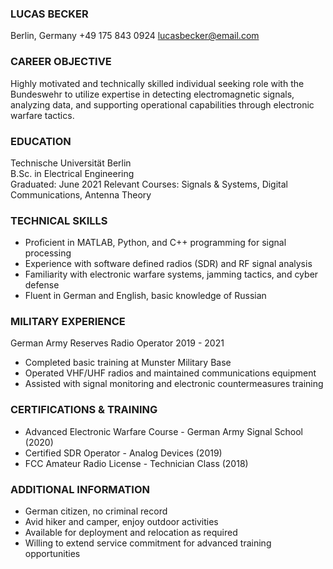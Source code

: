 
### LUCAS BECKER

Berlin, Germany +49 175 843 0924 [lucasbecker@email.com](mailto:lucasbecker@email.com)

### CAREER OBJECTIVE

Highly motivated and technically skilled individual seeking role with the Bundeswehr to utilize expertise in detecting electromagnetic signals, analyzing data, and supporting operational capabilities through electronic warfare tactics.

### EDUCATION

Technische Universität Berlin  
B.Sc. in Electrical Engineering  
Graduated: June 2021 Relevant Courses: Signals & Systems, Digital Communications, Antenna Theory

### TECHNICAL SKILLS

-   Proficient in MATLAB, Python, and C++ programming for signal processing
-   Experience with software defined radios (SDR) and RF signal analysis
-   Familiarity with electronic warfare systems, jamming tactics, and cyber defense
-   Fluent in German and English, basic knowledge of Russian

### MILITARY EXPERIENCE

German Army Reserves Radio Operator 2019 - 2021

-   Completed basic training at Munster Military Base
-   Operated VHF/UHF radios and maintained communications equipment
-   Assisted with signal monitoring and electronic countermeasures training

### CERTIFICATIONS & TRAINING

-   Advanced Electronic Warfare Course - German Army Signal School (2020)
-   Certified SDR Operator - Analog Devices (2019)
-   FCC Amateur Radio License - Technician Class (2018)

### ADDITIONAL INFORMATION

-   German citizen, no criminal record
-   Avid hiker and camper, enjoy outdoor activities
-   Available for deployment and relocation as required
-   Willing to extend service commitment for advanced training opportunities